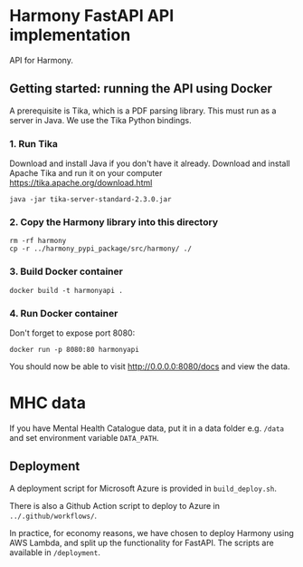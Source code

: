 # Harmony FastAPI API implementation

API for Harmony.

## Getting started: running the API using Docker

A prerequisite is Tika, which is a PDF parsing library. This must run as a server in Java. We use the Tika Python bindings.

### 1. Run Tika

Download and install Java if you don't have it already. Download and install Apache Tika and run it on your computer https://tika.apache.org/download.html

```
java -jar tika-server-standard-2.3.0.jar
```

### 2. Copy the Harmony library into this directory

```
rm -rf harmony
cp -r ../harmony_pypi_package/src/harmony/ ./
```

### 3. Build Docker container

```
docker build -t harmonyapi .
```

### 4. Run Docker container

Don't forget to expose port 8080:

```
docker run -p 8080:80 harmonyapi
```

You should now be able to visit http://0.0.0.0:8080/docs and view the data.

# MHC data

If you have Mental Health Catalogue data, put it in a data folder e.g. `/data` and set environment variable `DATA_PATH`.

## Deployment

A deployment script for Microsoft Azure is provided in `build_deploy.sh`.

There is also a Github Action script to deploy to Azure in `../.github/workflows/`.

In practice, for economy reasons, we have chosen to deploy Harmony using AWS Lambda, and split up the functionality for FastAPI. The scripts are available in `/deployment`.
